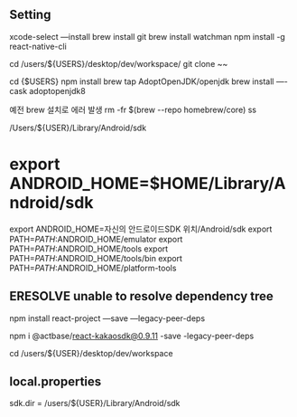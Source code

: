 ## Setting

xcode-select —install
brew install git
brew install watchman
npm install -g react-native-cli

cd /users/${USERS}/desktop/dev/workspace/
git clone ~~

cd {$USERS}
npm install
brew tap AdoptOpenJDK/openjdk
brew install —-cask adoptopenjdk8    

예전 brew 설치로 에러 발생
rm -fr $(brew --repo homebrew/core)
ss

/Users/${USER}/Library/Android/sdk



# export ANDROID_HOME=$HOME/Library/Android/sdk
export ANDROID_HOME=자신의 안드로이드SDK 위치/Android/sdk
export PATH=$PATH:$ANDROID_HOME/emulator
export PATH=$PATH:$ANDROID_HOME/tools
export PATH=$PATH:$ANDROID_HOME/tools/bin
export PATH=$PATH:$ANDROID_HOME/platform-tools

## ERESOLVE unable to resolve dependency tree
npm install react-project —save —legacy-peer-deps


npm i @actbase/react-kakaosdk@0.9.11 -save -legacy-peer-deps

cd /users/${USER}/desktop/dev/workspace
## local.properties
sdk.dir = /users/${USER}/Library/Android/sdk